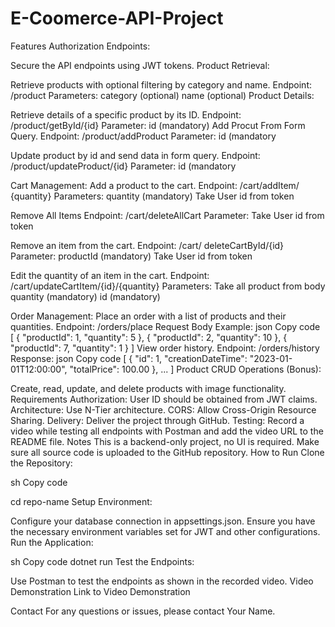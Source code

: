 # E-Coomerce-API-Project
Features
Authorization Endpoints:

Secure the API endpoints using JWT tokens.
Product Retrieval:

Retrieve products with optional filtering by category and name.
Endpoint: /product
Parameters:
category (optional)
name (optional)
Product Details:

Retrieve details of a specific product by its ID.
Endpoint: /product/getById/{id}
Parameter:
id (mandatory)
Add Procut From Form Query.
Endpoint: /product/addProduct
Parameter:
id (mandatory

Update product by id and send data in form query.
Endpoint: /product/updateProduct/{id}
Parameter:
id (mandatory

Cart Management:
Add a product to the cart.
Endpoint: /cart/addItem/ {quantity}
Parameters:
quantity (mandatory)
Take User id from token


Remove All Items
Endpoint: /cart/deleteAllCart
Parameter:
Take User id from token

Remove an item from the cart.
Endpoint: /cart/ deleteCartById/{id}
Parameter:
productId (mandatory)
Take User id from token

Edit the quantity of an item in the cart.
Endpoint: /cart/updateCartItem/{id}/{quantity}
Parameters:
Take all product from body
quantity (mandatory)
id (mandatory)	

Order Management:
Place an order with a list of products and their quantities.
Endpoint: /orders/place
Request Body Example:
json
Copy code
[
  { "productId": 1, "quantity": 5 },
  { "productId": 2, "quantity": 10 },
  { "productId": 7, "quantity": 1 }
]
View order history.
Endpoint: /orders/history
Response:
json
Copy code
[
  {
    "id": 1,
    "creationDateTime": "2023-01-01T12:00:00",
    "totalPrice": 100.00
  },
  ...
]
Product CRUD Operations (Bonus):

Create, read, update, and delete products with image functionality.
Requirements
Authorization: User ID should be obtained from JWT claims.
Architecture: Use N-Tier architecture.
CORS: Allow Cross-Origin Resource Sharing.
Delivery: Deliver the project through GitHub.
Testing: Record a video while testing all endpoints with Postman and add the video URL to the README file.
Notes
This is a backend-only project, no UI is required.
Make sure all source code is uploaded to the GitHub repository.
How to Run
Clone the Repository:

sh
Copy code

cd repo-name
Setup Environment:

Configure your database connection in appsettings.json.
Ensure you have the necessary environment variables set for JWT and other configurations.
Run the Application:

sh
Copy code
dotnet run
Test the Endpoints:

Use Postman to test the endpoints as shown in the recorded video.
Video Demonstration
Link to Video Demonstration

Contact
For any questions or issues, please contact Your Name.
